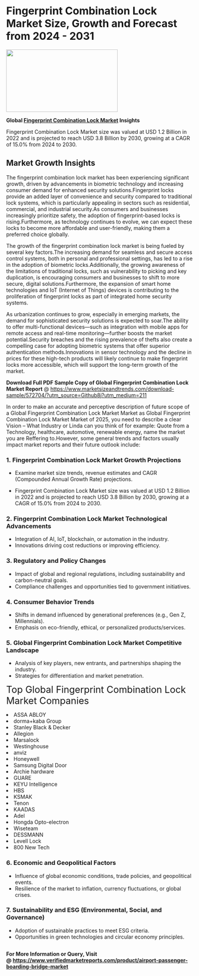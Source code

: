 <H1>Fingerprint Combination Lock Market Size, Growth and Forecast from 2024 - 2031</H1><img class="aligncenter size-medium wp-image-584254" src="https://thirdeyenews.in/wp-content/uploads/2024/09/Global-Market-Research-300x168.jpeg" alt="" width="300" height="168" /><p><strong>Global&nbsp;<a href="https://www.marketsizeandtrends.com/download-sample/572704/?utm_source=Github8j?utm_medium=211">Fingerprint Combination Lock Market</a> Insights</strong></p><p>Fingerprint Combination Lock Market size was valued at USD 1.2 Billion in 2022 and is projected to reach USD 3.8 Billion by 2030, growing at a CAGR of 15.0% from 2024 to 2030.</p><p><h2>Market Growth Insights</h2> <p>The fingerprint combination lock market has been experiencing significant growth, driven by advancements in biometric technology and increasing consumer demand for enhanced security solutions.Fingerprint locks provide an added layer of convenience and security compared to traditional lock systems, which is particularly appealing in sectors such as residential, commercial, and industrial security.As consumers and businesses increasingly prioritize safety, the adoption of fingerprint-based locks is rising.Furthermore, as technology continues to evolve, we can expect these locks to become more affordable and user-friendly, making them a preferred choice globally.</p> <p>The growth of the fingerprint combination lock market is being fueled by several key factors.The increasing demand for seamless and secure access control systems, both in personal and professional settings, has led to a rise in the adoption of biometric locks.Additionally, the growing awareness of the limitations of traditional locks, such as vulnerability to picking and key duplication, is encouraging consumers and businesses to shift to more secure, digital solutions.Furthermore, the expansion of smart home technologies and IoT (Internet of Things) devices is contributing to the proliferation of fingerprint locks as part of integrated home security systems.</p> <p>As urbanization continues to grow, especially in emerging markets, the demand for sophisticated security solutions is expected to soar.The ability to offer multi-functional devices—such as integration with mobile apps for remote access and real-time monitoring—further boosts the market potential.Security breaches and the rising prevalence of thefts also create a compelling case for adopting biometric systems that offer superior authentication methods.Innovations in sensor technology and the decline in prices for these high-tech products will likely continue to make fingerprint locks more accessible, which will support the long-term growth of the market.</p> <p><span class=""><strong>Download Full PDF Sample Copy of Global Fingerprint Combination Lock Market Report</strong> @ <a href="https://www.marketsizeandtrends.com/download-sample/572704/?utm_source=Github8j?utm_medium=211" target="_blank">https://www.marketsizeandtrends.com/download-sample/572704/?utm_source=Github8j?utm_medium=211</a></span></p><p>In order to make an accurate and perceptive description of future scope of a Global&nbsp;Fingerprint Combination Lock Market Market as Global&nbsp;Fingerprint Combination Lock Market Market of 2025, you need to describe a clear Vision &ndash; What Industry or Linda can you think of for example: Quote from a Technology, healthcare, automotive, renewable energy, name the market you are Reffering to.However, some general trends and factors usually impact market reports and their future outlook include:</p><h3>1.&nbsp;<strong>Fingerprint Combination Lock Market Growth Projections</strong></h3><ul><li>Examine market size trends, revenue estimates and CAGR (Compounded Annual Growth Rate) projections.</li><li><p>Fingerprint Combination Lock Market size was valued at USD 1.2 Billion in 2022 and is projected to reach USD 3.8 Billion by 2030, growing at a CAGR of 15.0% from 2024 to 2030.</p></li></ul><h3>2.&nbsp;<strong>Fingerprint Combination Lock Market Technological Advancements</strong></h3><ul><li>Integration of AI, IoT, blockchain, or automation in the industry.</li><li>Innovations driving cost reductions or improving efficiency.</li></ul><h3>3.&nbsp;<strong>Regulatory and Policy Changes</strong></h3><ul><li>Impact of global and regional regulations, including sustainability and carbon-neutral goals.</li><li>Compliance challenges and opportunities tied to government initiatives.</li></ul><h3>4.&nbsp;<strong>Consumer Behavior Trends</strong></h3><ul><li>Shifts in demand influenced by generational preferences (e.g., Gen Z, Millennials).</li><li>Emphasis on eco-friendly, ethical, or personalized products/services.</li></ul><h3>5.&nbsp;<strong>Global Fingerprint Combination Lock Market Competitive Landscape</strong></h3><ul><li>Analysis of key players, new entrants, and partnerships shaping the industry.</li><li>Strategies for differentiation and market penetration.</li></ul><p data-pm-slice="1 1 []"><span style="color: inherit; font-family: inherit; font-size: 25px;">Top Global Fingerprint Combination Lock Market Companies</span></p><div class="" data-test-id=""><p><li>ASSA ABLOY</li><li> dorma+kaba Group</li><li> Stanley Black & Decker</li><li> Allegion</li><li> Marsalock</li><li> Westinghouse</li><li> anviz</li><li> Honeywell</li><li> Samsung Digital Door</li><li> Archie hardware</li><li> GUARE</li><li> KEYU Intelligence</li><li> HBS</li><li> KSMAK</li><li> Tenon</li><li> KAADAS</li><li> Adel</li><li> Hongda Opto-electron</li><li> Wiseteam</li><li> DESSMANN</li><li> Levell Lock</li><li> 800 New Tech</li></p></div><h3>6.&nbsp;<strong>Economic and Geopolitical Factors</strong></h3><ul><li>Influence of global economic conditions, trade policies, and geopolitical events.</li><li>Resilience of the market to inflation, currency fluctuations, or global crises.</li></ul><h3>7.&nbsp;<strong>Sustainability and ESG (Environmental, Social, and Governance)</strong></h3><ul><li>Adoption of sustainable practices to meet ESG criteria.</li><li>Opportunities in green technologies and circular economy principles.</li></ul><h2><strong style="font-size: 14px;">For More Information or Query, Visit @&nbsp;</strong><a style="background-color: #ffffff; font-size: 14px;" href="https://www.marketsizeandtrends.com/report/fingerprint-combination-lock-market/" target="_blank">https://www.verifiedmarketreports.com/product/airport-passenger-boarding-bridge-market</a></h2>